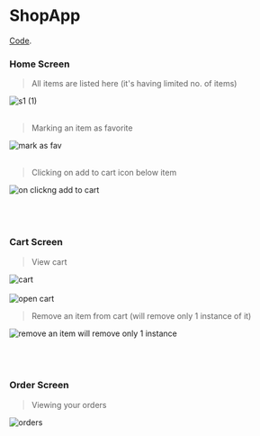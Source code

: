 # ShopApp
 [Code](https://github.com/anupriya567/ShopApp).
### Home Screen
> All items are listed here (it's having limited no. of items)

![s1 (1)](https://user-images.githubusercontent.com/72871727/200362317-e6624d25-11a0-4e0c-bbf1-831bfb8cd660.jpg)
</br>
</br>
> Marking an item as favorite

![mark as fav](https://user-images.githubusercontent.com/72871727/200362313-c263d1b7-de12-49af-a795-77a6e182f7cf.jpg)
</br>
</br>
> Clicking on add to cart icon below item

![on clickng add to cart](https://user-images.githubusercontent.com/72871727/200362319-4c6f17db-826e-4456-80ef-bc1129021bf2.jpg)
</br>
</br>
</br>
</br>
### Cart Screen
> View cart

![cart](https://user-images.githubusercontent.com/72871727/200363038-b84c326e-60da-4a6a-acbc-1e5e2b2c046f.jpg)
</br>
</br>
![open cart](https://user-images.githubusercontent.com/72871727/200364192-5628233e-1768-48f9-a151-61d127b3f6e8.jpg)
> Remove an item from cart (will remove only 1 instance of it)

![remove an item will remove only 1 instance](https://user-images.githubusercontent.com/72871727/200363050-1da6d319-a610-4f36-8682-c4f2a98ca7ae.jpg)
</br>
</br>
</br>
</br>
### Order Screen
> Viewing your orders


![orders](https://user-images.githubusercontent.com/72871727/200363046-2857c3da-5d35-4836-94c1-f50ece9667bd.jpg)
